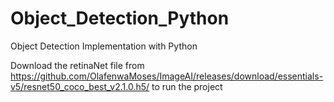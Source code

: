 # Object_Detection_Python
Object Detection Implementation with Python

Download the retinaNet file from
https://github.com/OlafenwaMoses/ImageAI/releases/download/essentials-v5/resnet50_coco_best_v2.1.0.h5/
to run the project
